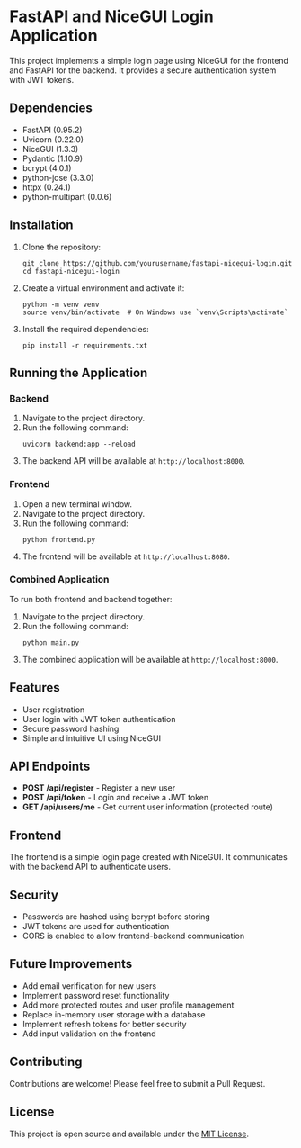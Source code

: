 # FastAPI and NiceGUI Login Application

This project implements a simple login page using NiceGUI for the frontend and FastAPI for the backend. It provides a secure authentication system with JWT tokens.

## Dependencies

- FastAPI (0.95.2)
- Uvicorn (0.22.0)
- NiceGUI (1.3.3)
- Pydantic (1.10.9)
- bcrypt (4.0.1)
- python-jose (3.3.0)
- httpx (0.24.1)
- python-multipart (0.0.6)

## Installation

1. Clone the repository:
   ```
   git clone https://github.com/yourusername/fastapi-nicegui-login.git
   cd fastapi-nicegui-login
   ```

2. Create a virtual environment and activate it:
   ```
   python -m venv venv
   source venv/bin/activate  # On Windows use `venv\Scripts\activate`
   ```

3. Install the required dependencies:
   ```
   pip install -r requirements.txt
   ```

## Running the Application

### Backend
1. Navigate to the project directory.
2. Run the following command:
   ```
   uvicorn backend:app --reload
   ```
3. The backend API will be available at `http://localhost:8000`.

### Frontend
1. Open a new terminal window.
2. Navigate to the project directory.
3. Run the following command:
   ```
   python frontend.py
   ```
4. The frontend will be available at `http://localhost:8080`.

### Combined Application
To run both frontend and backend together:
1. Navigate to the project directory.
2. Run the following command:
   ```
   python main.py
   ```
3. The combined application will be available at `http://localhost:8000`.

## Features

- User registration
- User login with JWT token authentication
- Secure password hashing
- Simple and intuitive UI using NiceGUI

## API Endpoints

- **POST /api/register** - Register a new user
- **POST /api/token** - Login and receive a JWT token
- **GET /api/users/me** - Get current user information (protected route)

## Frontend

The frontend is a simple login page created with NiceGUI. It communicates with the backend API to authenticate users.

## Security

- Passwords are hashed using bcrypt before storing
- JWT tokens are used for authentication
- CORS is enabled to allow frontend-backend communication

## Future Improvements

- Add email verification for new users
- Implement password reset functionality
- Add more protected routes and user profile management
- Replace in-memory user storage with a database
- Implement refresh tokens for better security
- Add input validation on the frontend

## Contributing

Contributions are welcome! Please feel free to submit a Pull Request.

## License

This project is open source and available under the [MIT License](LICENSE).